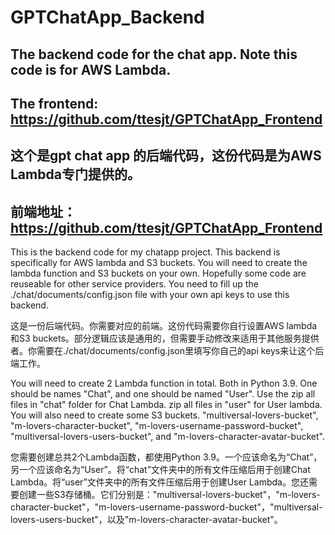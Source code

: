 # GPTChatApp_Backend
## The backend code for the chat app. Note this code is for AWS Lambda.  
## The frontend: https://github.com/ttesjt/GPTChatApp_Frontend

## 这个是gpt chat app 的后端代码，这份代码是为AWS Lambda专门提供的。
## 前端地址： https://github.com/ttesjt/GPTChatApp_Frontend


This is the backend code for my chatapp project. This backend is specifically for AWS lambda and S3 buckets. You will need to create the lambda function and S3 buckets on your own. Hopefully some code are reuseable for other service providers. You need to fill up the ./chat/documents/config.json file with your own api keys to use this backend.

这是一份后端代码。你需要对应的前端。这份代码需要你自行设置AWS lambda和S3 buckets。部分逻辑应该是通用的，但需要手动修改来适用于其他服务提供者。你需要在./chat/documents/config.json里填写你自己的api keys来让这个后端工作。

You will need to create 2 Lambda function in total. Both in Python 3.9. One should be names "Chat", and one should be named "User". Use the zip all files in "chat" folder for Chat Lambda. zip all files in "user" for User lambda. You will also need to create some S3 buckets. "multiversal-lovers-bucket", "m-lovers-character-bucket", "m-lovers-username-password-bucket", "multiversal-lovers-users-bucket", and "m-lovers-character-avatar-bucket".

您需要创建总共2个Lambda函数，都使用Python 3.9。一个应该命名为“Chat”，另一个应该命名为“User”。将“chat”文件夹中的所有文件压缩后用于创建Chat Lambda。将“user”文件夹中的所有文件压缩后用于创建User Lambda。您还需要创建一些S3存储桶。它们分别是："multiversal-lovers-bucket"，"m-lovers-character-bucket"，"m-lovers-username-password-bucket"，"multiversal-lovers-users-bucket"，以及"m-lovers-character-avatar-bucket"。
